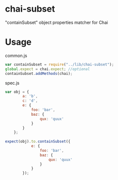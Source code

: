 chai-subset
===========

"containSubset" object properties matcher for Chai


Usage
=====

common.js
```js
var containSubset = require("../lib/chai-subset");
global.expect = chai.expect; //optional
containSubset.addMethods(chai);
```

spec.js
```js
var obj = {
		a: 'b',
		c: 'd',
		e: {
			foo: 'bar',
			baz: {
				qux: 'quux'
			}
		}
	};
	
expect(obj).to.containSubset({
			e: {
				foo: 'bar',
				baz: {
					qux: 'quux'
				}
			}
		});
```
